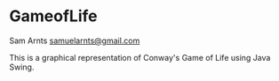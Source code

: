 # GameofLife
Sam Arnts 
samuelarnts@gmail.com


This is a graphical representation of Conway's Game of Life using Java Swing.
